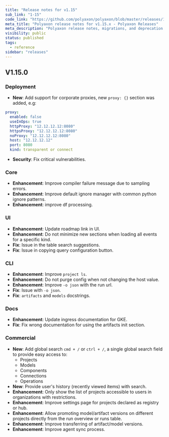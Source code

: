 ```yaml
---
title: "Release notes for v1.15"
sub_link: "1-15"
code_link: "https://github.com/polyaxon/polyaxon/blob/master/releases/1-15.md"
meta_title: "Polyaxon release notes for v1.15.x - Polyaxon Releases"
meta_description: "Polyaxon release notes, migrations, and deprecation notes for v1.15.x."
visibility: public
status: published
tags:
  - reference
sidebar: "releases"
---
```


## V1.15.0

### Deployment

 * **New**: Add support for corporate proxies, new `proxy: {}` section was added, e.g:
  ```yaml
  proxy:
    enabled: false
    useInOps: true
    httpProxy: "12.12.12.12:8080"
    httpsProxy: "12.12.12.12:8080"
    noProxy: "12.12.12.12:8080"
    host: "12.12.12.12"
    port: 8080
    kind: transparent or connect
  ```
 * **Security**: Fix critical vulnerabilities.

### Core

 * **Enhancement**: Improve compiler failure message due to sampling errors.
 * **Enhancement**: Improve default ignore manager with common python ignore patterns.
 * **Enhancement**: improve df processing.

### UI

 * **Enhancement**: Update roadmap link in UI.
 * **Enhancement**: Do not minimize new sections when loading all events for a specific kind.
 * **Fix**: Issue in the table search suggestions.
 * **Fix**: Issue in copying query configuration button.

### CLI

 * **Enhancement**: Improve `project ls`.
 * **Enhancement**: Do not purge config when not changing the host value.
 * **Enhancement**: Improve `-o json` with the run url.
 * **Fix**: Issue with `-o json`.
 * **Fix**: `artifacts` and `models` docstrings.

### Docs

 * **Enhancement**: Update ingress documentation for GKE.
 * **Fix**: Fix wrong documentation for using the artifacts init section.

### Commercial

 * **New**: Add global search `cmd + /` or `ctrl + /`, a single global search field to provide easy access to:
   * Projects
   * Models
   * Components
   * Connections
   * Operations
 * **New**: Provide user's history (recently viewed items) with search.
 * **Enhancement**: Only show the list of projects accessible to users in organizations with restrictions.
 * **Enhancement**: Improve settings page for projects declared as registry or hub.
 * **Enhancement**: Allow promoting model/artifact versions on different projects directly from the run overview or runs table.
 * **Enhancement**: Improve transferring of artifact/model versions.
 * **Enhancement**: Improve agent sync process.
